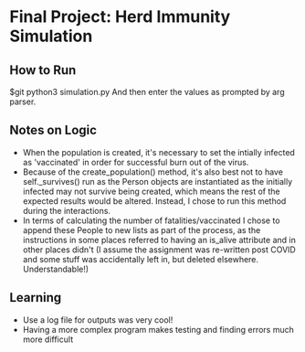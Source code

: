 # Final Project: Herd Immunity Simulation



## How to Run
$git python3 simulation.py
And then enter the values as prompted by arg parser.

## Notes on Logic
- When the population is created, it's necessary to set the intially infected as 'vaccinated' in order for successful burn out of the virus.
- Because of the create_population() method, it's also best not to have self._survives() run as the Person objects are instantiated as the initially infected may not survive being created, which means the rest of the expected results would be altered. Instead, I chose to run this method during the interactions.
- In terms of calculating the number of fatalities/vaccinated I chose to append these People to new lists as part of the process, as the instructions in some places referred to having an is_alive attribute and in other places didn't (I assume the assignment was re-written post COVID and some stuff was accidentally left in, but deleted elsewhere. Understandable!) 

## Learning
- Use a log file for outputs was very cool!
- Having a more complex program makes testing and finding errors much more difficult


